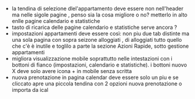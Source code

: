 - la tendina di selezione dlel'appartamento deve essere non nell'header ma nelle sigole pagine , penso sia la cosa migliore o no? metterlo in alto enlle pagine calendario e statistiche
- tasto di ricarica delle pagine calendario e statistiche serve ancora ?
- impostazioni appartamenti deve essere così: non piu due tab distinte ma una sola pagina con sopra seizone alloggiati , di alloggiati tutto quello che c'è è inutile e toglilo a parte la sezione Azioni Rapide, sotto gestione appartamenti
- migliora visualizzazione mobile soprattutto nelle intestazioni con i bottoni di fianco (impostazioni, calendario e statistiche). i bottoni nuovo X deve solo avere icona + in mobile senza scritta
- nuova prenotazione in pagina calendar deve essere solo un piu e se cliccato apre una piccola tendina con 2 opzioni nuova prenotazione o importa da ical
